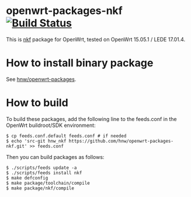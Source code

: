 # openwrt-packages-nkf [![Build Status](https://secure.travis-ci.org/hnw/openwrt-packages-nkf.svg?branch=master)](https://travis-ci.org/hnw/openwrt-packages-nkf)

This is [nkf](https://osdn.jp/projects/nkf/) package for OpenWrt, tested on OpenWrt 15.05.1 / LEDE 17.01.4.

# How to install binary package

See [hnw/openwrt-packages](https://github.com/hnw/openwrt-packages).

# How to build

To build these packages, add the following line to the feeds.conf in the OpenWrt buildroot/SDK environment:

```
$ cp feeds.conf.default feeds.conf # if needed
$ echo 'src-git hnw_nkf https://github.com/hnw/openwrt-packages-nkf.git' >> feeds.conf
```

Then you can build packages as follows:

```
$ ./scripts/feeds update -a
$ ./scripts/feeds install nkf
$ make defconfig
$ make package/toolchain/compile
$ make package/nkf/compile
```
